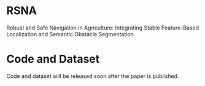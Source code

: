 # RSNA
Robust and Safe Navigation in Agriculture: Integrating Stable Feature-Based Localization and Semantic Obstacle Segmentation

# Code and Dataset
Code and dataset will be released soon after the paper is published.


